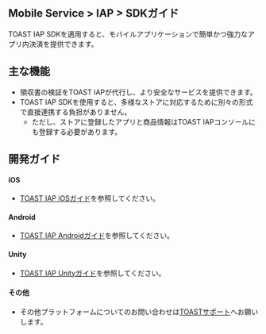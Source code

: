 ## Mobile Service > IAP > SDKガイド
TOAST IAP SDKを適用すると、モバイルアプリケーションで簡単かつ強力なアプリ内決済を提供できます。

## 主な機能

* 領収書の検証をTOAST IAPが代行し、より安全なサービスを提供できます。
* TOAST IAP SDKを使用すると、多様なストアに対応するために別々の形式で直接連携する負担がありません。
    * ただし、ストアに登録したアプリと商品情報はTOAST IAPコンソールにも登録する必要があります。

## 開発ガイド

#### iOS
* [TOAST IAP iOSガイド](https://docs.toast.com/ja/TOAST/ja/toast-sdk/iap-ios/)を参照してください。

#### Android
* [TOAST IAP Androidガイド](https://docs.toast.com/ja/TOAST/ja/toast-sdk/iap-android/)を参照してください。

#### Unity
* [TOAST IAP Unityガイド](https://docs.toast.com/ja/TOAST/ja/toast-sdk/iap-unity/)を参照してください。

#### その他
* その他プラットフォームについてのお問い合わせは[TOASTサポート](https://toast.com/support/inquiry)へお願いします。

